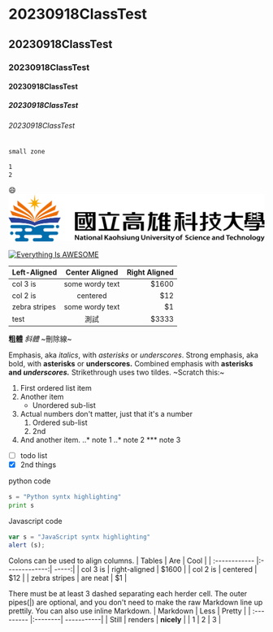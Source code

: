 # 20230918ClassTest
## 20230918ClassTest
### 20230918ClassTest
#### 20230918ClassTest
##### 20230918ClassTest
###### 20230918ClassTest

`small zone`
```big zone
1
2
```
:smile:
![NKUST](nkust.png "NKUST")

[![Everything Is AWESOME](https://img.youtube.com/vi/StTqXEQ2l-Y/0.jpg)](https://www.youtube.com/watch?v=StTqXEQ2l-Y "Everything Is AWESOME")

| Left-Aligned  | Center Aligned  | Right Aligned |
| :------------ |:---------------:| -----:|
| col 3 is      | some wordy text | $1600 |
| col 2 is      | centered        |   $12 |
| zebra stripes | some wordy text |    $1 |
| test | 測試 | $3333 |

**粗體**
*斜體*
~刪除線~

Emphasis, aka *italics*, with *asterisks* or *underscores*.
Strong emphasis, aka bold, with **asterisks** or **underscores.**
Combined emphasis with **asterisks and *underscores.***
Strikethrough uses two tildes. ~Scratch this:~
1. First ordered list item
2. Another item
   * Unordered sub-list
3. Actual numbers don't matter, just that it's a number
   1. Ordered sub-list
   2. 2nd
4. And another item.
   ..* note 1
   ..* note 2
   *** note 3

- [ ] todo list
- [x] 2nd things

python code
```python
s = "Python syntx highlighting"
print s
```

Javascript code
```javascript
var s = "JavaScript syntx highlighting"
alert (s);
```

Colons can be used to align columns.
| Tables        | Are           | Cool  |
| :------------ |:-------------:| -----:|
| col 3 is      | right-aligned | $1600 |
| col 2 is      | centered      |   $12 |
| zebra stripes | are neat      |    $1 |

There must be at least 3 dashed separating each herder cell.
The outer pipes(|) are optional, and you don't need to make the 
raw Markdown line up prettily. You can also use inline Markdown.
| Markdown   | Less    | Pretty     |
| :--------- |:--------| -----------|
| Still      | renders | **nicely** |
| 1          | 2       |   3        |

